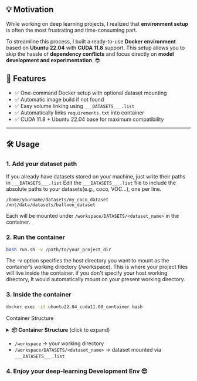## 💡 Motivation

While working on deep learning projects, I realized that **environment setup** is often the most frustrating and time-consuming part.  

To streamline this process, I built a ready-to-use **Docker environment** based on **Ubuntu 22.04** with **CUDA 11.8** support.  This setup allows you to skip the hassle of **dependency conflicts** and focus directly on **model development and experimentation**. 😎


## 🚀 Features
- ✅ One-command Docker setup with optional dataset mounting
- ✅ Automatic image build if not found
- ✅ Easy volume linking using `___DATASETS___.list`
- ✅ Automatically links `requirements.txt` into container
- ✅ CUDA 11.8 + Ubuntu 22.04 base for maximum compatibility

---

## 🛠️ Usage

### 1. Add your dataset path
If you already have datasets stored on your machine, just write their paths in `___DATASETS___.list`
Edit the `___DATASETS___.list` file to include the absolute paths to your datasets(e.g., coco, VOC...), one per line.  
```___DATASETS___.list
/home/yourname/datasets/my_coco_dataset
/mnt/data/datasets/balloon_dataset
```
Each will be mounted under `/workspace/DATASETS/<dataset_name>` in the container.





### 2. Run the container
```bash
bash run.sh -v /path/to/your_project_dir
```
The -v option specifies the host directory you want to mount as the container’s working directory (/workspace).
This is where your project files will live inside the container. if you don't specify your host working directory, It would automatically mount on your present working directory.





### 3. Inside the container
```bash
docker exec -it ubuntu22.04_cuda11.08_container bash
```
Container Structure
<details> <summary><strong>📦 Container Structure</strong> (click to expand)</summary>
#root
📁 /  
└── 📁 workspace
    ├── 📁 DATASETS
    │   ├── 📁 coco_example
    │   └── 📁 <another_dataset>
    │
    ├── 📁 <your_project_dir>   # e.g., Ultralytics, mmdetection
    └── 📄 requirements.txt     # symlinked automatically
</details>
    
- `/workspace` → your working directory  
- `/workspace/DATASETS/<dataset_name>` → dataset mounted via `___DATASETS___.list`

### 4. Enjoy your deep-learning Development Env 😎



